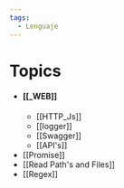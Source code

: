 ```yaml
---
tags:
  - Lenguaje
---
```

# Topics


- #### [[_WEB]]
	- [[HTTP_Js]]
	- [[logger]]
	- [[Swagger]]
	- [[API's]]
- [[Promise]]
- [[Read Path's and Files]]
- [[Regex]]
